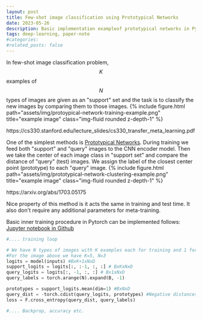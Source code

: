 ```yaml
---
layout: post
title: Few-shot image classification using Prototypical Networks
date: 2023-05-26
description: Basic implementation exampleof prototypical networks in Pytorch
tags: deep-learning, paper-note
#categories: 
#related_posts: false
---
```



In few-shot image classification problem, $$K$$ examples of $$N$$ types of images are given as an "support" set and the task is to classify the new images by comparing them to those images.
{% include figure.html path="assets/img/protoypical-network-training-example.png" title="example image" class="img-fluid rounded z-depth-1" %}
<div class="caption">https://cs330.stanford.edu/lecture_slides/cs330_transfer_meta_learning.pdf</div>

One of the simplest methods is [Prototypical Networks](https://arxiv.org/abs/1703.05175). During training we feed both "support" and "query" images to the CNN encoder model. Then we take the center of each image class in "support set" and compare the distance of "query" (test) images. We assign the label of the closest center point (prototype) to each "query" image. 
{% include figure.html path="assets/img/prototypical-network-clustering-example.png" title="example image" class="img-fluid rounded z-depth-1" %}
<div class="caption">https://arxiv.org/abs/1703.05175</div>

Nice property of this method is it acts the same in training and test time. It also don't require any additional parameters for meta-training. 

Basic inner training procedure in Pytorch can be implemented follows: [Jupyter notebook in Github](https://github.com/gladuz/Basic-Protonet-Implementation-Pytorch/blob/master/Working.ipynb)
```python
#.... training loop

# We have N types of images with K examples each for training and 1 for testing
#For the image above we have K=5, N=3
logits = model(inputs) #BxK+1xNxD
support_logits = logits[:, :-1, :, :] # BxKxNxD
query_logits = logits[:, -1, :, :] # Bx1xNxD 
query_labels = torch.arange(N).expand(B, -1)

prototypes = support_logits.mean(dim=1) #BxNxD
query_dist = -torch.cdist(query_logits, prototypes) #Negative distances (closer better)
loss = F.cross_entropy(query_dist, query_labels)

#.... Backprop, accuracy etc.
```